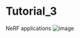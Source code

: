 # Tutorial_3
NeRF applications
![image](https://github.com/KAIST-Geometric-AI-Group/Tutorial_3/assets/58447982/f46e7aa2-71d5-43f7-944f-ca155d0f4e5d)
